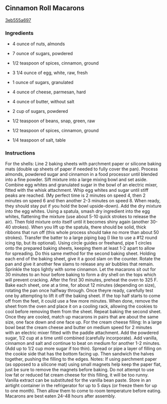 ## Cinnamon Roll Macarons

[3eb555a697](http://tastykitchen.com/recipes/desserts/cinnamon-roll-macarons/)

### Ingredients

 - 4 ounce of nuts, almonds

 - 7 ounce of sugars, powdered

 - 1/2 teaspoon of spices, cinnamon, ground

 - 3 1/4 ounce of egg, white, raw, fresh

 - 1 ounce of sugars, granulated

 - 4 ounce of cheese, parmesan, hard

 - 4 ounce of butter, without salt

 - 2 cup of sugars, powdered

 - 1/2 teaspoon of beans, snap, green, raw

 - 1/2 teaspoon of spices, cinnamon, ground

 - 1/4 teaspoon of salt, table

### Instructions

For the shells: Line 2 baking sheets with parchment paper or silicone baking mats (double up sheets of paper if needed to fully cover the pan). Process almonds, powdered sugar and cinnamon in a food processor until blended into a fine powder. Sift mixture into a large mixing bowl and set aside. Combine egg whites and granulated sugar in the bowl of an electric mixer, fitted with the whisk attachment. Whip egg whites and sugar until stiff peaks are reached. (My perfect time is 2 minutes on speed 4, then 2 minutes on speed 6 and then another 2-3 minutes on speed 8. When ready, they should stay put if you hold the bowl upside-down). Add the dry mixture into the egg whites. Using a spatula, smash dry ingredient into the egg whites, flattening the mixture (use about 5-10 quick strokes to release the air). Then fold mixture onto itself until it becomes shiny again (another 30-40 strokes). When you lift up the spatula, there should be solid, thick ribbons that run off (this whole process should take no more than about 50 strokes). Transfer the batter to a large piping bag (I like to use a #12 round icing tip, but its optional). Using circle guides or freehand, pipe 1 circles onto the prepared baking sheets, keeping them at least 1-2 apart to allow for spreading. Do this same method for the second baking sheet. Holding each end of the baking sheet, give it a good slam on the counter. Rotate the pan and give it another few slams to release any air bubbles that remain. Sprinkle the tops lightly with some cinnamon. Let the macarons sit out for 30 minutes to an hour before baking to form a dry shell on the tops which will prevent cracking. After the first 30 minutes, preheat the oven to 325 F. Bake each sheet, one at a time, for about 12 minutes (depending on size), rotating the pan once halfway through. Once theyre ready, carefully test one by attempting to lift it off the baking sheet. If the top half starts to come off from the feet, it could use a few more minutes. When done, remove the sheet from the oven and place it on a cooling rack, allowing the cookies to cool before removing them from the sheet. Repeat baking the second sheet. Once they are cooled, match up macarons in pairs that are about the same size, one face down and one face up. For the cream cheese filling: In a large bowl beat the cream cheese and butter on medium speed for 2 minutes with an electric mixer fitted with the paddle attachment. Add the powdered sugar, 1/2 cup at a time until combined (carefully incorporate). Add vanilla, cinnamon and salt and continue to beat on medium for another 1-2 minutes. (Add up to 1/2 cup more sugar if too thin). Spread or pipe a layer of filling on the cookie side that has the bottom facing up. Then sandwich the halves together, pushing the filling to the edges. Notes: If using parchment paper (as opposed to a silicone mat) using small magnets help keep the paper flat, just be sure to remove the magnets before baking. Do not attempt to use low fat or reduced fat cream cheese for this filling, it will be too runny. Vanilla extract can be substituted for the vanilla bean paste. Store in an airtight container in the refrigerator for up to 5 days (or freeze them for up to one month). Then allow them to come to room temperature before eating. Macarons are best eaten 24-48 hours after assembly.